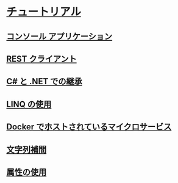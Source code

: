 # [チュートリアル](index.md)
## [コンソール アプリケーション](console-teleprompter.md)
## [REST クライアント](console-webapiclient.md)
## [C# と .NET での継承](inheritance.md)
## [LINQ の使用](working-with-linq.md)
## [Docker でホストされているマイクロサービス](microservices.md)
## [文字列補間](string-interpolation.md)
## [属性の使用](attributes.md)

